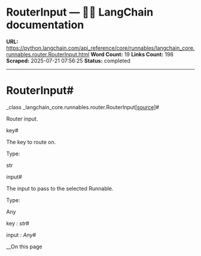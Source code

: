 # RouterInput — 🦜🔗 LangChain  documentation

**URL:** https://python.langchain.com/api_reference/core/runnables/langchain_core.runnables.router.RouterInput.html
**Word Count:** 19
**Links Count:** 198
**Scraped:** 2025-07-21 07:56:25
**Status:** completed

---

# RouterInput\#

_class _langchain\_core.runnables.router.RouterInput[\[source\]](https://python.langchain.com/api_reference/_modules/langchain_core/runnables/router.html#RouterInput)\#     

Router input.

key\#     

The key to route on.

Type:     

str

input\#     

The input to pass to the selected Runnable.

Type:     

Any

key _: str_\#     

input _: Any_\#     

__On this page